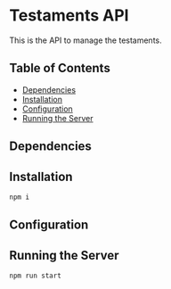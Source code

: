 # Testaments API

This is the API to manage the testaments.

## Table of Contents

- [Dependencies](#dependencies)
- [Installation](#installation)
- [Configuration](#configuration)
- [Running the Server](#running-the-server)

## Dependencies



## Installation

```bash
npm i
```

## Configuration

## Running the Server

```bash
npm run start
```